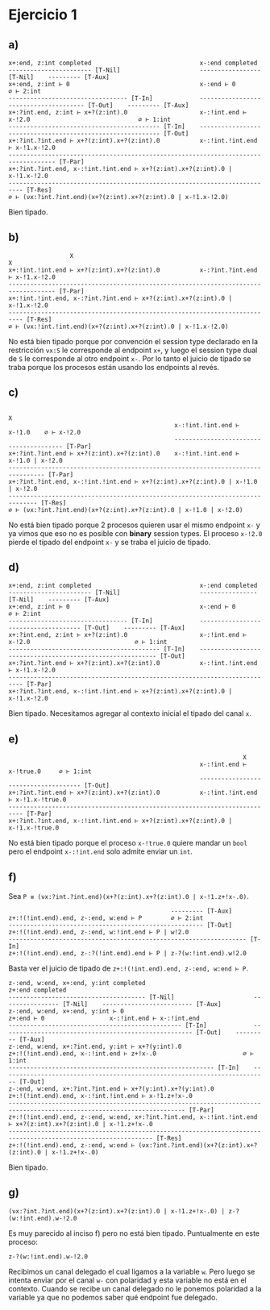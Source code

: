 # Ejercicio 1

## a)

```
x+:end, z:int completed                              x-:end completed
----------------------- [T-Nil]                      ----------------- [T-Nil]    --------- [T-Aux]
x+:end, z:int ⊢ 0                                    x-:end ⊢ 0                   ∅ ⊢ 2:int
--------------------------------- [T-In]             -------------------------------------- [T-Out]    --------- [T-Aux]
x+:?int.end, z:int ⊢ x+?(z:int).0                    x-:!int.end ⊢ x-!2.0                              ∅ ⊢ 1:int
------------------------------------------ [T-In]    ----------------------------------------------------------- [T-Out]
x+:?int.?int.end ⊢ x+?(z:int).x+?(z:int).0           x-:!int.!int.end ⊢ x-!1.x-!2.0
----------------------------------------------------------------------------------- [T-Par]
x+:?int.?int.end, x-:!int.!int.end ⊢ x+?(z:int).x+?(z:int).0 | x-!1.x-!2.0
-------------------------------------------------------------------------- [T-Res]
∅ ⊢ (νx:?int.?int.end)(x+?(z:int).x+?(z:int).0 | x-!1.x-!2.0)
```

Bien tipado.

## b)


```
                 X                                                    X
x+:!int.!int.end ⊢ x+?(z:int).x+?(z:int).0           x-:?int.?int.end ⊢ x-!1.x-!2.0
----------------------------------------------------------------------------------- [T-Par]
x+:!int.!int.end, x-:?int.?int.end ⊢ x+?(z:int).x+?(z:int).0 | x-!1.x-!2.0
-------------------------------------------------------------------------- [T-Res]
∅ ⊢ (νx:!int.!int.end)(x+?(z:int).x+?(z:int).0 | x-!1.x-!2.0)
```

No está bien tipado porque por convención el session type declarado en la restricción `νx:S` le corresponde al endpoint `x+`, y luego el session type dual de `S` le corresponde al otro endpoint `x-`. Por lo tanto el juicio de tipado se traba porque los procesos están usando los endpoints al revés.

## c)

```
                                                                             X
                                              x-:!int.!int.end ⊢ x-!1.0    ∅ ⊢ x-!2.0
                                              --------------------------------------- [T-Par]
x+:?int.?int.end ⊢ x+?(z:int).x+?(z:int).0    x-:!int.!int.end ⊢ x-!1.0 | x-!2.0
-------------------------------------------------------------------------------- [T-Par]
x+:?int.?int.end, x-:!int.!int.end ⊢ x+?(z:int).x+?(z:int).0 | x-!1.0 | x-!2.0
------------------------------------------------------------------------------ [T-Res]
∅ ⊢ (νx:?int.?int.end)(x+?(z:int).x+?(z:int).0 | x-!1.0 | x-!2.0)
```

No está bien tipado porque 2 procesos quieren usar el mismo endpoint `x-` y ya vimos que eso no es posible con **binary** session types. El proceso `x-!2.0` pierde el tipado del endpoint `x-` y se traba el juicio de tipado.

## d)

```
x+:end, z:int completed                              x-:end completed
----------------------- [T-Nil]                      ---------------- [T-Nil]    --------- [T-Aux]
x+:end, z:int ⊢ 0                                    x-:end ⊢ 0                  ∅ ⊢ 2:int
--------------------------------- [T-In]             ------------------------------------- [T-Out]    --------- [T-Aux]
x+:?int.end, z:int ⊢ x+?(z:int).0                    x-:!int.end ⊢ x-!2.0                             ∅ ⊢ 1:int
------------------------------------------ [T-In]    ---------------------------------------------------------- [T-Out]
x+:?int.?int.end ⊢ x+?(z:int).x+?(z:int).0           x-:!int.!int.end ⊢ x-!1.x-!2.0
-------------------------------------------------------------------------- [T-Par]
x+:?int.?int.end, x-:!int.!int.end ⊢ x+?(z:int).x+?(z:int).0 | x-!1.x-!2.0
```

Bien tipado. Necesitamos agregar al contexto inicial el tipado del canal `x`.

## e)

```
                                                                 X
                                                     x-:!int.end ⊢ x-!true.0     ∅ ⊢ 1:int
                                                     ------------------------------------- [T-Out]
x+:?int.?int.end ⊢ x+?(z:int).x+?(z:int).0           x-:!int.!int.end ⊢ x-!1.x-!true.0
-------------------------------------------------------------------------- [T-Par]
x+:?int.?int.end, x-:!int.!int.end ⊢ x+?(z:int).x+?(z:int).0 | x-!1.x-!true.0
```

No está bien tipado porque el proceso `x-!true.0` quiere mandar un `bool` pero el endpoint `x-:!int.end` solo admite enviar un `int`.

## f)

Sea `P ≡ (νx:?int.?int.end)(x+?(z:int).x+?(z:int).0 | x-!1.z+!x-.0)`.

```
                                             --------- [T-Aux]
z+:!(!int.end).end, z-:end, w:end ⊢ P        ∅ ⊢ 2:int
------------------------------------------------------ [T-Out]
z+:!(!int.end).end, z-:end, w:!int.end ⊢ P | w!2.0
------------------------------------------------------------------ [T-In]
z+:!(!int.end).end, z-:?(!int.end).end ⊢ P | z-?(w:!int.end).w!2.0
```

Basta ver el juicio de tipado de `z+:!(!int.end).end, z-:end, w:end ⊢ P`.

```
z-:end, w:end, x+:end, y:int completed                              z+:end completed
-------------------------------------- [T-Nil]                      ---------------- [T-Nil]    ------------------------- [T-Aux]
z-:end, w:end, x+:end, y:int ⊢ 0                                    z+:end ⊢ 0                  x-:!int.end ⊢ x-:!int.end
------------------------------------------------ [T-In]             ----------------------------------------------------- [T-Out]    --------- [T-Aux]
z-:end, w:end, x+:?int.end, y:int ⊢ x+?(y:int).0                    z+:!(!int.end).end, x-:!int.end ⊢ z+!x-.0                        ∅ ⊢ 1:int
--------------------------------------------------------- [T-In]    -------------------------------------------------------------------------- [T-Out]
z-:end, w:end, x+:?int.?int.end ⊢ x+?(y:int).x+?(y:int).0           z+:!(!int.end).end, x-:!int.!int.end ⊢ x-!1.z+!x-.0
----------------------------------------------------------------------------------------------------------------------- [T-Par]
z+:!(!int.end).end, z-:end, w:end, x+:?int.?int.end, x-:!int.!int.end ⊢ x+?(z:int).x+?(z:int).0 | x-!1.z+!x-.0
-------------------------------------------------------------------------------------------------------------- [T-Res]
z+:!(!int.end).end, z-:end, w:end ⊢ (νx:?int.?int.end)(x+?(z:int).x+?(z:int).0 | x-!1.z+!x-.0)
```

Bien tipado.

## g)

```
(νx:?int.?int.end)(x+?(z:int).x+?(z:int).0 | x-!1.z+!x-.0) | z-?(w:!int.end).w-!2.0
```

Es muy parecido al inciso f) pero no está bien tipado. Puntualmente en este proceso:

```
z-?(w:!int.end).w-!2.0
```

Recibimos un canal delegado el cual ligamos a la variable `w`. Pero luego se intenta enviar por el canal `w-` con polaridad y esta variable no está en el contexto. Cuando se recibe un canal delegado no le ponemos polaridad a la variable ya que no podemos saber qué endpoint fue delegado.
